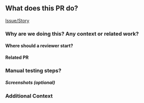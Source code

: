 ## What does this PR do?

[Issue/Story](LINK_TO_STORY)

### Why are we doing this? Any context or related work?

#### Where should a reviewer start?

#### Related PR

### Manual testing steps?

##### Screenshots (optional)

### Additional Context
